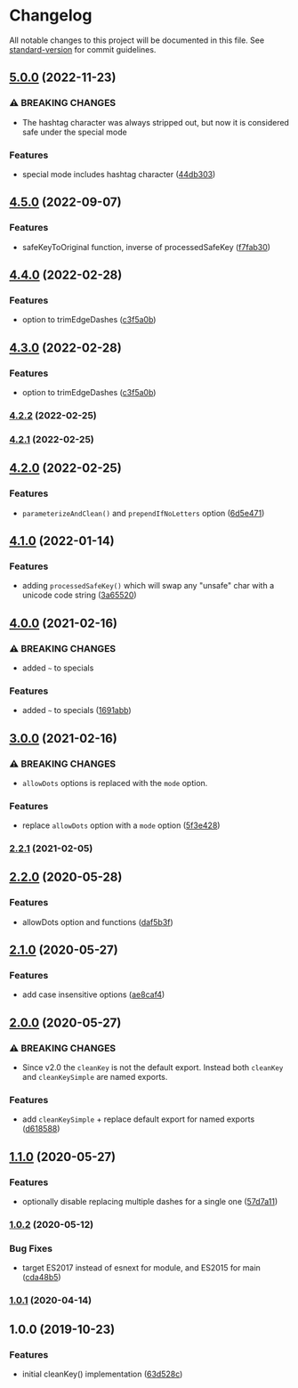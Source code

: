 # Changelog

All notable changes to this project will be documented in this file. See [standard-version](https://github.com/conventional-changelog/standard-version) for commit guidelines.

## [5.0.0](https://github.com/plandek-utils/ts-clean-key/compare/v4.5.0...v5.0.0) (2022-11-23)


### ⚠ BREAKING CHANGES

* The hashtag character was always stripped out, but now it is considered safe under
the special mode

### Features

* special mode includes hashtag character ([44db303](https://github.com/plandek-utils/ts-clean-key/commit/44db303b1effd9921cb9f8f1fdcd40f625a5fbdf))

## [4.5.0](https://github.com/plandek-utils/ts-clean-key/compare/v4.4.0...v4.5.0) (2022-09-07)


### Features

* safeKeyToOriginal function, inverse of processedSafeKey ([f7fab30](https://github.com/plandek-utils/ts-clean-key/commit/f7fab30c3d08e67658b8f0fad7b49f77b73457bc))

## [4.4.0](https://github.com/plandek-utils/ts-clean-key/compare/v4.2.2...v4.4.0) (2022-02-28)


### Features

* option to trimEdgeDashes ([c3f5a0b](https://github.com/plandek-utils/ts-clean-key/commit/c3f5a0b6cc9adf822d04710c9a73107ec757b2e6))

## [4.3.0](https://github.com/plandek-utils/ts-clean-key/compare/v4.2.2...v4.3.0) (2022-02-28)


### Features

* option to trimEdgeDashes ([c3f5a0b](https://github.com/plandek-utils/ts-clean-key/commit/c3f5a0b6cc9adf822d04710c9a73107ec757b2e6))

### [4.2.2](https://github.com/plandek-utils/ts-clean-key/compare/v4.2.1...v4.2.2) (2022-02-25)

### [4.2.1](https://github.com/plandek-utils/ts-clean-key/compare/v4.2.0...v4.2.1) (2022-02-25)

## [4.2.0](https://github.com/plandek-utils/ts-clean-key/compare/v4.1.0...v4.2.0) (2022-02-25)


### Features

* `parameterizeAndClean()` and `prependIfNoLetters` option ([6d5e471](https://github.com/plandek-utils/ts-clean-key/commit/6d5e471a9359a2735477a04ee67f4eb9c7f0cba8))

## [4.1.0](https://github.com/plandek-utils/ts-clean-key/compare/v4.0.0...v4.1.0) (2022-01-14)


### Features

* adding `processedSafeKey()` which will swap any "unsafe" char with a unicode code string ([3a65520](https://github.com/plandek-utils/ts-clean-key/commit/3a655209b9743ba0e8d0cd1c5770851d45b89c73))

## [4.0.0](https://github.com/plandek-utils/ts-clean-key/compare/v3.0.0...v4.0.0) (2021-02-16)


### ⚠ BREAKING CHANGES

* added `~` to specials

### Features

* added `~` to specials ([1691abb](https://github.com/plandek-utils/ts-clean-key/commit/1691abb19a6bfa38d950fc506036c8dfac57d027))

## [3.0.0](https://github.com/plandek-utils/ts-clean-key/compare/v2.2.1...v3.0.0) (2021-02-16)


### ⚠ BREAKING CHANGES

* `allowDots` options is replaced with the `mode` option.

### Features

* replace `allowDots` option with a `mode` option ([5f3e428](https://github.com/plandek-utils/ts-clean-key/commit/5f3e428b6a7d0353469557d2b264523b875c8a64))

### [2.2.1](https://github.com/plandek-utils/ts-clean-key/compare/v2.2.0...v2.2.1) (2021-02-05)

## [2.2.0](https://github.com/plandek-utils/ts-clean-key/compare/v2.1.0...v2.2.0) (2020-05-28)


### Features

* allowDots option and functions ([daf5b3f](https://github.com/plandek-utils/ts-clean-key/commit/daf5b3fbc44466c7cbce6bd0fcc93c6059b63e70))

## [2.1.0](https://github.com/plandek-utils/ts-clean-key/compare/v2.0.0...v2.1.0) (2020-05-27)


### Features

* add case insensitive options ([ae8caf4](https://github.com/plandek-utils/ts-clean-key/commit/ae8caf4dbb6f2602c69dcecce429e6adb0c114bb))

## [2.0.0](https://github.com/plandek-utils/ts-clean-key/compare/v1.1.0...v2.0.0) (2020-05-27)


### ⚠ BREAKING CHANGES

* Since v2.0 the `cleanKey` is not the default export. Instead both `cleanKey` and
`cleanKeySimple` are named exports.

### Features

* add `cleanKeySimple` + replace default export for named exports ([d618588](https://github.com/plandek-utils/ts-clean-key/commit/d6185885d915485246aacfb2d4158f8ca1afe22e))

## [1.1.0](https://github.com/plandek-utils/ts-clean-key/compare/v1.0.2...v1.1.0) (2020-05-27)


### Features

* optionally disable replacing multiple dashes for a single one ([57d7a11](https://github.com/plandek-utils/ts-clean-key/commit/57d7a114eb8f895205e69bde0fc70521ad51d0c3))

### [1.0.2](https://github.com/plandek-utils/ts-clean-key/compare/v1.0.1...v1.0.2) (2020-05-12)


### Bug Fixes

* target ES2017 instead of esnext for module, and ES2015 for main ([cda48b5](https://github.com/plandek-utils/ts-clean-key/commit/cda48b5958bb45ae6730cf22f03840a28c1024d7))

### [1.0.1](https://github.com/plandek-utils/ts-clean-key/compare/v1.0.0...v1.0.1) (2020-04-14)

## 1.0.0 (2019-10-23)


### Features

* initial cleanKey() implementation ([63d528c](https://github.com/plandek-utils/ts-clean-key/commit/63d528ca73a6c9970784b2d2014f06eb51dd459a))
